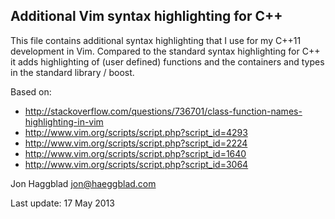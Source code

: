 Additional Vim syntax highlighting for C++
------------------------------------------

This file contains additional syntax highlighting that I use for my C++11
development in Vim. Compared to the standard syntax highlighting for C++ it
adds highlighting of (user defined) functions and the containers and types 
in the standard library / boost.

Based on:

- http://stackoverflow.com/questions/736701/class-function-names-highlighting-in-vim
- http://www.vim.org/scripts/script.php?script_id=4293
- http://www.vim.org/scripts/script.php?script_id=2224
- http://www.vim.org/scripts/script.php?script_id=1640
- http://www.vim.org/scripts/script.php?script_id=3064

Jon Haggblad 
<jon@haeggblad.com>

Last update: 17 May 2013
